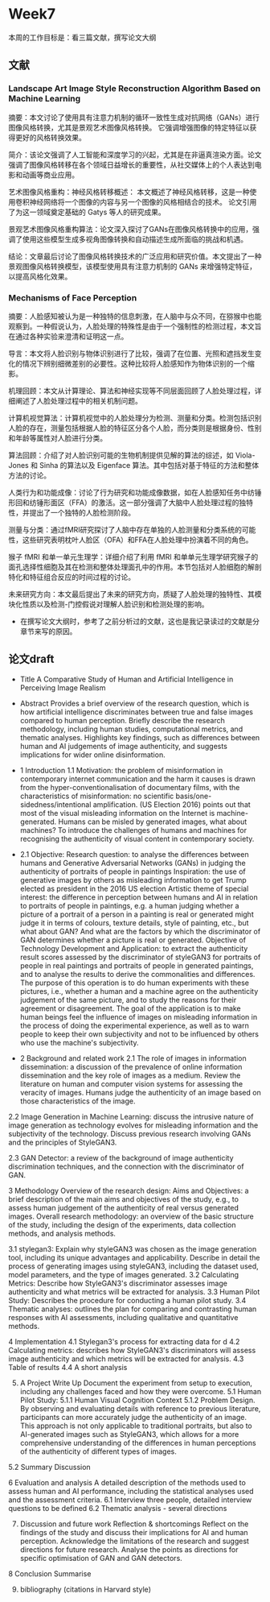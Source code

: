 # Week7
本周的工作目标是：看三篇文献，撰写论文大纲

## 文献

### Landscape Art Image Style Reconstruction Algorithm Based on Machine Learning

摘要：本文讨论了使用具有注意力机制的循环一致性生成对抗网络（GANs）进行图像风格转换，尤其是景观艺术图像风格转换。 它强调增强图像的特定特征以获得更好的风格转换效果。

简介：该论文强调了人工智能和深度学习的兴起，尤其是在非逼真渲染方面。论文强调了图像风格转移在各个领域日益增长的重要性，从社交媒体上的个人表达到电影和动画等商业应用。

艺术图像风格重构：神经风格转移概述： 本文概述了神经风格转移，这是一种使用卷积神经网络将一个图像的内容与另一个图像的风格相结合的技术。 论文引用了为这一领域奠定基础的 Gatys 等人的研究成果。

景观艺术图像风格重构算法：论文深入探讨了GANs在图像风格转换中的应用，强调了使用这些模型生成多视角图像转换和自动描述生成所面临的挑战和机遇。

结论：文章最后讨论了图像风格转换技术的广泛应用和研究价值。本文提出了一种景观图像风格转换模型，该模型使用具有注意力机制的 GANs 来增强特定特征，以提高风格化效果。

### Mechanisms of Face Perception

摘要：人脸感知被认为是一种独特的信息刺激，在人脑中与众不同，在猕猴中也能观察到。一种假说认为，人脸处理的特殊性是由于一个强制性的检测过程，本文旨在通过各种实验来澄清和证明这一点。

导言：本文将人脸识别与物体识别进行了比较，强调了在位置、光照和遮挡发生变化的情况下辨别细微差别的必要性。这种比较将人脸感知作为物体识别的一个缩影。

机理回顾：本文从计算理论、算法和神经实现等不同层面回顾了人脸处理过程，详细阐述了人脸处理过程中的相关机制问题。

计算机视觉算法：计算机视觉中的人脸处理分为检测、测量和分类。检测包括识别人脸的存在，测量包括根据人脸的特征区分各个人脸，而分类则是根据身份、性别和年龄等属性对人脸进行分类。

算法回顾：介绍了对人脸识别可能的生物机制提供见解的算法的综述，如 Viola-Jones 和 Sinha 的算法以及 Eigenface 算法。其中包括对基于特征的方法和整体方法的讨论。

人类行为和功能成像：讨论了行为研究和功能成像数据，如在人脸感知任务中纺锤形回和纺锤形面区（FFA）的激活。这一部分强调了大脑中人脸处理过程的独特性，并提出了一个独特的人脸检测阶段。

测量与分类：通过fMRI研究探讨了人脑中存在单独的人脸测量和分类系统的可能性，这些研究表明枕叶人脸区（OFA）和FFA在人脸处理中扮演着不同的角色。

猴子 fMRI 和单一单元生理学：详细介绍了利用 fMRI 和单单元生理学研究猴子的面孔选择性细胞及其在检测和整体处理面孔中的作用。本节包括对人脸细胞的解剖特化和特征组合反应的时间过程的讨论。

未来研究方向：本文最后提出了未来的研究方向，质疑了人脸处理的独特性、其模块化性质以及检测-门控假说对理解人脸识别和检测处理的影响。

- 在撰写论文大纲时，参考了之前分析过的文献，这也是我记录读过的文献是分章节来写的原因。

## 论文draft

- Title
A Comparative Study of Human and Artificial Intelligence in Perceiving Image Realism

- Abstract
Provides a brief overview of the research question, which is how artificial intelligence discriminates between true and false images compared to human perception. Briefly describe the research methodology, including human studies, computational metrics, and thematic analyses. Highlights key findings, such as differences between human and AI judgements of image authenticity, and suggests implications for wider online disinformation.

- 1 Introduction
1.1 Motivation: the problem of misinformation in contemporary internet communication and the harm it causes is drawn from the hyper-conventionalisation of documentary films, with the characteristics of misinformation: no scientific basis/one-sidedness/intentional amplification. (US Election 2016) points out that most of the visual misleading information on the Internet is machine-generated. Humans can be misled by generated images, what about machines? To introduce the challenges of humans and machines for recognising the authenticity of visual content in contemporary society.

- 2.1 Objective:
Research question: to analyse the differences between humans and Generative Adversarial Networks (GANs) in judging the authenticity of portraits of people in paintings
Inspiration: the use of generative images by others as misleading information to get Trump elected as president in the 2016 US election
Artistic theme of special interest: the difference in perception between humans and AI in relation to portraits of people in paintings, e.g. a human judging whether a picture of a portrait of a person in a painting is real or generated might judge it in terms of colours, texture details, style of painting, etc., but what about GAN? And what are the factors by which the discriminator of GAN determines whether a picture is real or generated.
Objective of Technology Development and Application: to extract the authenticity result scores assessed by the discriminator of styleGAN3 for portraits of people in real paintings and portraits of people in generated paintings, and to analyse the results to derive the commonalities and differences. The purpose of this operation is to do human experiments with these pictures, i.e., whether a human and a machine agree on the authenticity judgement of the same picture, and to study the reasons for their agreement or disagreement. The goal of the application is to make human beings feel the influence of images on misleading information in the process of doing the experimental experience, as well as to warn people to keep their own subjectivity and not to be influenced by others who use the machine's subjectivity.

- 2 Background and related work
2.1 The role of images in information dissemination: a discussion of the prevalence of online information dissemination and the key role of images as a medium. Review the literature on human and computer vision systems for assessing the veracity of images. Humans judge the authenticity of an image based on those characteristics of the image.

2.2 Image Generation in Machine Learning: discuss the intrusive nature of image generation as technology evolves for misleading information and the subjectivity of the technology. Discuss previous research involving GANs and the principles of StyleGAN3.

2.3 GAN Detector: a review of the background of image authenticity discrimination techniques, and the connection with the discriminator of GAN.

3 Methodology
Overview of the research design:
Aims and Objectives: a brief description of the main aims and objectives of the study, e.g., to assess human judgement of the authenticity of real versus generated images.
Overall research methodology: an overview of the basic structure of the study, including the design of the experiments, data collection methods, and analysis methods.

3.1 stylegan3: Explain why styleGAN3 was chosen as the image generation tool, including its unique advantages and applicability. Describe in detail the process of generating images using styleGAN3, including the dataset used, model parameters, and the type of images generated.
3.2 Calculating Metrics: Describe how StyleGAN3's discriminator assesses image authenticity and what metrics will be extracted for analysis.
3.3 Human Pilot Study: Describes the procedure for conducting a human pilot study.
3.4 Thematic analyses: outlines the plan for comparing and contrasting human responses with AI assessments, including qualitative and quantitative methods.

4 Implementation 
4.1 Stylegan3's process for extracting data for d
4.2 Calculating metrics: describes how StyleGAN3's discriminators will assess image authenticity and which metrics will be extracted for analysis.
4.3 Table of results
4.4 A short analysis

5. A Project Write Up 
Document the experiment from setup to execution, including any challenges faced and how they were overcome.
5.1 Human Pilot Study:
5.1.1 Human Visual Cognition Context
5.1.2 Problem Design.
By observing and evaluating details with reference to previous literature, participants can more accurately judge the authenticity of an image. This approach is not only applicable to traditional portraits, but also to AI-generated images such as StyleGAN3, which allows for a more comprehensive understanding of the differences in human perceptions of the authenticity of different types of images.

5.2 Summary Discussion


6 Evaluation and analysis
A detailed description of the methods used to assess human and AI performance, including the statistical analyses used and the assessment criteria.
6.1 Interview three people, detailed interview questions to be defined
6.2 Thematic analysis - several directions

7. Discussion and future work Reflection & shortcomings
Reflect on the findings of the study and discuss their implications for AI and human perception. Acknowledge the limitations of the research and suggest directions for future research.
Analyse the points as directions for specific optimisation of GAN and GAN detectors.

8 Conclusion
Summarise

9. bibliography (citations in Harvard style)


